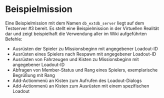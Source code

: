 # Beispielmission
Eine Beispielmission mit dem Namen `db_extdb_server` liegt auf dem Testserver #3 bereit. Es stellt eine Beispielmission in der Virtuellen Realität dar und zeigt beispielhaft die Verwendung aller im Wiki aufgeführten Befehle:
* Ausrüsten der Spieler zu Missionsbeginn mit angegebener Loadout-ID
* Ausrüsten eines Spielers nach Respawn mit angegebener Loadout-ID
* Ausrüsten von Fahrzeugen und Kisten zu Missionsbeginn mit angegebener Loadout-ID
* Abfragen von Member-Status und Rang eines Spielers, exemplarische Begrüßung mit Rang
* Add-Actionmenü an Kisten zum Aufrufen des Loadout-Dialogs
* Add-Actionmenü an Kisten zum Ausrüsten mit einem spezifischen Loadout

